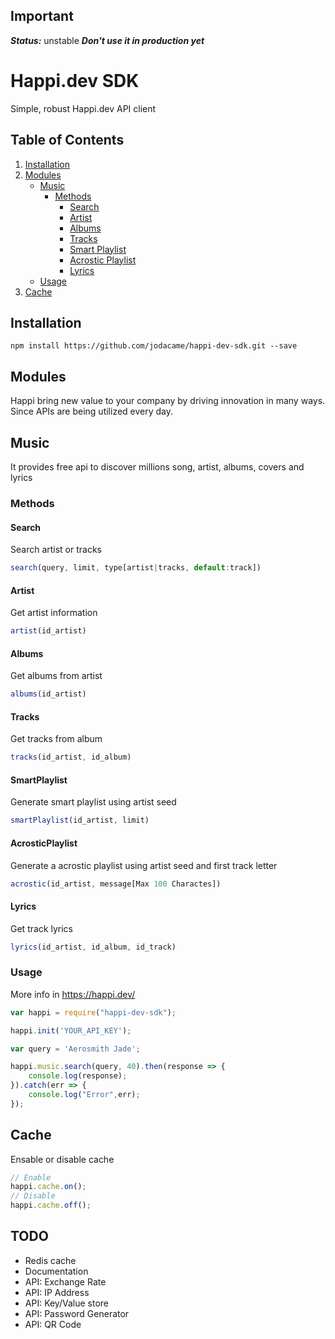 ## Important
***Status:*** unstable
***Don't use it in production yet***

# Happi.dev SDK
Simple, robust Happi.dev API client


## Table of Contents
1. [Installation](#installation)
2. [Modules](#modules)
    * [Music](#music)
        * [Methods](#methods)
            * [Search](#search)
            * [Artist](#artist)
            * [Albums](#albums)
            * [Tracks](#tracks)
            * [Smart Playlist](#smartplaylist)
            * [Acrostic Playlist](#acrosticplaylist)
            * [Lyrics](#lyrics)
    * [Usage](#usage)
4. [Cache](#cache)

## Installation
```bash
npm install https://github.com/jodacame/happi-dev-sdk.git --save
```


## Modules
Happi bring new value to your company by driving innovation in many ways. Since APIs are being utilized every day.

## Music
It provides free api to discover millions song, artist, albums, covers and lyrics

### Methods


#### Search
Search artist or tracks 
```javascript
search(query, limit, type[artist|tracks, default:track])
````
#### Artist
Get artist information
```javascript
artist(id_artist)
```
#### Albums
Get albums from artist 
```javascript
albums(id_artist)
```
#### Tracks
Get tracks from album 
```javascript
tracks(id_artist, id_album)
```
#### SmartPlaylist
Generate smart playlist using artist seed 
```javascript
smartPlaylist(id_artist, limit)
```
#### AcrosticPlaylist
Generate a acrostic playlist using artist seed and first track letter
```javascript
acrostic(id_artist, message[Max 100 Charactes])
```
#### Lyrics
Get track lyrics 
```javascript
lyrics(id_artist, id_album, id_track)
```
### Usage

More info in https://happi.dev/

```javascript
var happi = require("happi-dev-sdk");

happi.init('YOUR_API_KEY');

var query = 'Aerosmith Jade';

happi.music.search(query, 40).then(response => {
    console.log(response);
}).catch(err => {
    console.log("Error",err);
});
```

## Cache
Ensable or disable cache
```javascript
// Enable
happi.cache.on();
// Disable
happi.cache.off();
```


## TODO
* Redis cache
* Documentation
* API: Exchange Rate
* API: IP Address
* API: Key/Value store 
* API: Password Generator
* API: QR Code

